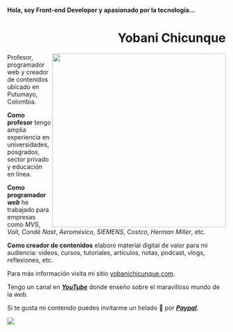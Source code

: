 **Hola, soy Front-end Developer y apasionado por la tecnología...**

<div align="right">

# Yobani Chicunque

</div>

<img width="400" height="auto" align="right" src="https://jonmircha.com/img/apoyo.jpg">

Profesor, programador web y creador de contenidos ubicado en Putumayo, Colombia.

**Como profesor** tengo amplia experiencia en universidades, posgrados, sector privado y educación en línea.

**Como programador _web_** he trabajado para empresas como _MVS_, _Voit_, _Condé Nast_, _Aeroméxico_, _SIEMENS_, _Costco_, _Herman Miller_, etc.

**Como creador de contenidos** elaboro material digital de valor para mi audiencia: videos, cursos, tutoriales, artículos, notas, podcast, vlogs, reflexiones, etc.

Para más información visita mi sitio <a href="https://yobanichicunque.com" target="_blank" rel="noopener">yobanichicunque.com</a>.

Tengo un canal en <a href="https://www.youtube.com/@yobanichicunque?sub_confirmation=1" target="_blank" rel="noopener"> _**YouTube**_</a> donde enseño sobre el maravilloso mundo de la _web_.

Si te gusta mi contenido puedes invitarme un helado 🍨 por <a href="https://jonmircha.com/taco" target="_blank" rel="noopener"> _**Paypal**_</a>.

<a href="https://www.youtube.com/@yobanichicunque?sub_confirmation=1" target="_blank" rel="noopener">
  <img align="center" src="https://jonmircha.com/img/youtube-banner.jpg">
</a>
